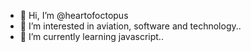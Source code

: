 - 👋 Hi, I’m @heartofoctopus
- 👀 I’m interested in aviation, software and technology..
- 🌱 I’m currently learning javascript..

<!---
heartofoctopus/heartofoctopus is a ✨ special ✨ repository because its `README.md` (this file) appears on your GitHub profile.
You can click the Preview link to take a look at your changes.
--->
